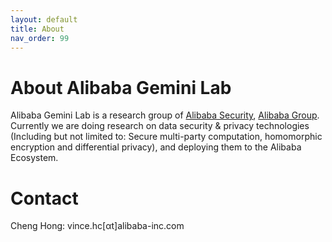 ```yaml
---
layout: default
title: About
nav_order: 99
---
```


# About Alibaba Gemini Lab

Alibaba Gemini Lab is a research group of [Alibaba Security](https://s.alibaba.com/#/), [Alibaba Group](https://www.alibabagroup.com/en/global/home). Currently we are doing research on data security & privacy technologies (Including but not limited to: Secure multi-party computation, homomorphic encryption and differential privacy), and deploying them to the Alibaba Ecosystem.


# Contact

Cheng Hong: vince.hc[αt]alibaba-inc.com
